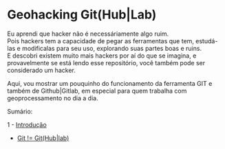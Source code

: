 # Geohacking Git(Hub|Lab)

Eu aprendi que hacker não é necessáriamente algo ruim.  
Pois hackers tem a capacidade de pegar as ferramentas que tem, estudá-las e modificalas para seu uso, explorando suas partes boas e ruins.  
E descobri existem muito mais hackers por aí do que se imagina, e provavelmente se está lendo esse repositório, você também pode ser considerado um hacker.

Aqui, vou mostrar um pouquinho do funcionamento da ferramenta GIT e também de Github|Gitlab, em especial para quem trabalha com geoprocessamento no dia a dia.

Sumário:

1 - [Introdução](./Intro.md)
  - [Git != Git(Hub|lab)](Intro.md#)
